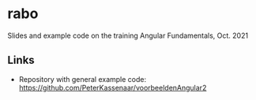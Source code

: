 # rabo
Slides and example code on the training Angular Fundamentals, Oct. 2021 

## Links
- Repository with general example code: https://github.com/PeterKassenaar/voorbeeldenAngular2

